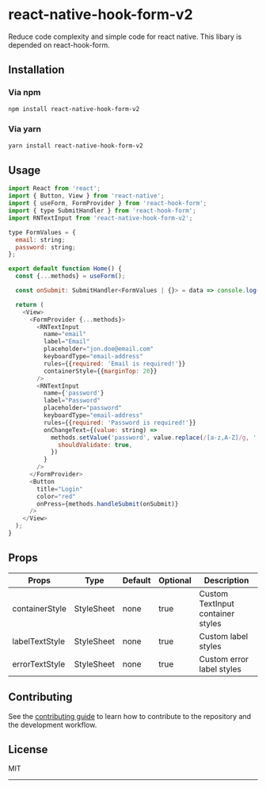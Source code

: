 # react-native-hook-form-v2

Reduce code complexity and simple code for react native. This libary is depended on react-hook-form.

## Installation

### Via npm
```sh
npm install react-native-hook-form-v2
```
### Via yarn
```sh
yarn install react-native-hook-form-v2
```

## Usage

```js
import React from 'react';
import { Button, View } from 'react-native';
import { useForm, FormProvider } from 'react-hook-form';
import { type SubmitHandler } from 'react-hook-form';
import RNTextInput from 'react-native-hook-form-v2';

type FormValues = {
  email: string;
  password: string;
};

export default function Home() {
  const {...methods} = useForm();

  const onSubmit: SubmitHandler<FormValues | {}> = data => console.log(data);

  return (
    <View>
      <FormProvider {...methods}>
        <RNTextInput
          name="email"
          label="Email"
          placeholder="jon.doe@email.com"
          keyboardType="email-address"
          rules={{required: 'Email is required!'}}
          containerStyle={{marginTop: 20}}
        />
        <RNTextInput
          name={'password'}
          label="Password"
          placeholder="password"
          keyboardType="email-address"
          rules={{required: 'Password is required!'}}
          onChangeText={(value: string) =>
            methods.setValue('password', value.replace(/[a-z,A-Z]/g, ''), {
              shouldValidate: true,
            })
          }
        />
      </FormProvider>
      <Button
        title="Login"
        color="red"
        onPress={methods.handleSubmit(onSubmit)}
      />
    </View>
  );
}
```
## Props

| Props | Type  | Default  | Optional |  Description |
| ------- | --- | --- | --- | ----------- |
| containerStyle | StyleSheet | none | true |  Custom TextInput container styles |
| labelTextStyle | StyleSheet | none | true | Custom label styles  |
| errorTextStyle | StyleSheet | none | true | Custom error label styles |

## Contributing

See the [contributing guide](CONTRIBUTING.md) to learn how to contribute to the repository and the development workflow.

## License

MIT

---

